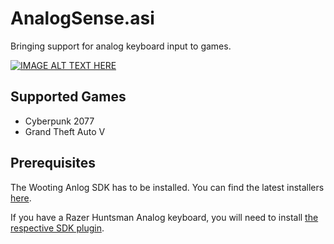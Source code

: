 # AnalogSense.asi

Bringing support for analog keyboard input to games.

[![IMAGE ALT TEXT HERE](https://img.youtube.com/vi/xIVNbDQNNW4/0.jpg)](https://www.youtube.com/watch?v=xIVNbDQNNW4)

## Supported Games

- Cyberpunk 2077
- Grand Theft Auto V

## Prerequisites

The Wooting Anlog SDK has to be installed. You can find the latest installers [here](https://github.com/WootingKb/wooting-analog-sdk/releases).

If you have a Razer Huntsman Analog keyboard, you will need to install [the respective SDK plugin](https://github.com/calamity-inc/universal-analog-plugin).
